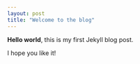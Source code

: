 ```yaml
---
layout: post
title: "Welcome to the blog"
---
```


**Hello world**, this is my first Jekyll blog post.

I hope you like it!
